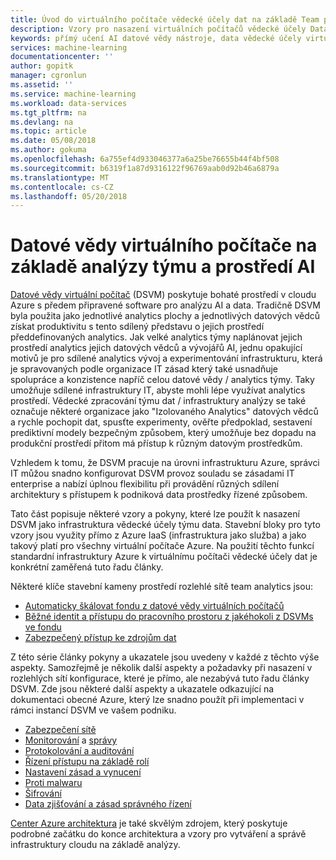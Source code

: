 ```yaml
---
title: Úvod do virtuálního počítače vědecké účely dat na základě Team prostředí - Azure | Microsoft Docs
description: Vzory pro nasazení virtuálních počítačů vědecké účely Data jako podnikovém prostředí týmy.
keywords: přímý učení AI datové vědy nástroje, data vědecké účely virtuální počítač, geoprostorové analýzy, proces team dat vědecké účely
services: machine-learning
documentationcenter: ''
author: gopitk
manager: cgronlun
ms.assetid: ''
ms.service: machine-learning
ms.workload: data-services
ms.tgt_pltfrm: na
ms.devlang: na
ms.topic: article
ms.date: 05/08/2018
ms.author: gokuma
ms.openlocfilehash: 6a755ef4d933046377a6a25be76655b44f4bf508
ms.sourcegitcommit: b6319f1a87d9316122f96769aab0d92b46a6879a
ms.translationtype: MT
ms.contentlocale: cs-CZ
ms.lasthandoff: 05/20/2018
---
```

# <a name="data-science-virtual-machine-based-team-analytics-and-ai-environment"></a>Datové vědy virtuálního počítače na základě analýzy týmu a prostředí AI 
[Datové vědy virtuální počítač](overview.md) (DSVM) poskytuje bohaté prostředí v cloudu Azure s předem připravené software pro analýzu AI a data. Tradičně DSVM byla použita jako jednotlivé analytics plochy a jednotlivých datových vědců získat produktivitu s tento sdílený představu o jejich prostředí předdefinovaných analytics. Jak velké analytics týmy naplánovat jejich prostředí analytics jejich datových vědců a vývojářů AI, jednu opakující motivů je pro sdílené analytics vývoj a experimentování infrastrukturu, která je spravovaných podle organizace IT zásad který také usnadňuje spolupráce a konzistence napříč celou datové vědy / analytics týmy. Taky umožňuje sdílené infrastruktury IT, abyste mohli lépe využívat analytics prostředí. Vědecké zpracování týmu dat / infrastruktury analýzy se také označuje některé organizace jako "Izolovaného Analytics" datových vědců a rychle pochopit dat, spusťte experimenty, ověřte předpoklad, sestavení prediktivní modely bezpečným způsobem, který umožňuje bez dopadu na produkční prostředí přitom má přístup k různým datovým prostředkům. 

Vzhledem k tomu, že DSVM pracuje na úrovni infrastrukturu Azure, správci IT můžou snadno konfigurovat DSVM provoz souladu se zásadami IT enterprise a nabízí úplnou flexibilitu při provádění různých sdílení architektury s přístupem k podniková data prostředky řízené způsobem. 

Tato část popisuje některé vzory a pokyny, které lze použít k nasazení DSVM jako infrastruktura vědecké účely týmu data.  Stavební bloky pro tyto vzory jsou využity přímo z Azure IaaS (infrastruktura jako služba) a jako takový platí pro všechny virtuální počítače Azure. Na použití těchto funkcí standardní infrastruktury Azure k virtuálnímu počítači vědecké účely dat je konkrétní zaměřená tuto řadu články. 

Některé klíče stavební kameny prostředí rozlehlé sítě team analytics jsou:

* [Automaticky škálovat fondu z datové vědy virtuálních počítačů](dsvm-pools.md)
* [Běžné identit a přístupu do pracovního prostoru z jakéhokoli z DSVMs ve fondu](dsvm-common-identity.md)
* [Zabezpečený přístup ke zdrojům dat](dsvm-secure-access-keys.md)


Z této série články pokyny a ukazatele jsou uvedeny v každé z těchto výše aspekty. Samozřejmě je několik další aspekty a požadavky při nasazení v rozlehlých sítí konfigurace, které je přímo, ale nezabývá tuto řadu články DSVM. Zde jsou některé další aspekty a ukazatele odkazující na dokumentaci obecné Azure, který lze snadno použít při implementaci v rámci instancí DSVM ve vašem podniku. 

* [Zabezpečení sítě](https://docs.microsoft.com/azure/security/azure-network-security)
* [Monitorování](https://docs.microsoft.com/azure/virtual-machines/windows/monitor) a [správy](https://docs.microsoft.com/azure/virtual-machines/windows/maintenance-and-updates)
* [Protokolování a auditování](https://docs.microsoft.com/azure/security/azure-log-audit)
* [Řízení přístupu na základě rolí](https://docs.microsoft.com/azure/role-based-access-control/overview)
* [Nastavení zásad a vynucení](https://docs.microsoft.com/azure/azure-policy/azure-policy-introduction)
* [Proti malwaru](https://docs.microsoft.com/azure/security/azure-security-antimalware)
* [Šifrování](https://docs.microsoft.com/azure/virtual-machines/windows/encrypt-disks)
* [Data zjišťování a zásad správného řízení](https://docs.microsoft.com/azure/data-catalog/)

[Center Azure architektura](https://docs.microsoft.com/en-us/azure/architecture/) je také skvělým zdrojem, který poskytuje podrobné začátku do konce architektura a vzory pro vytváření a správě infrastruktury cloudu na základě analýzy. 
